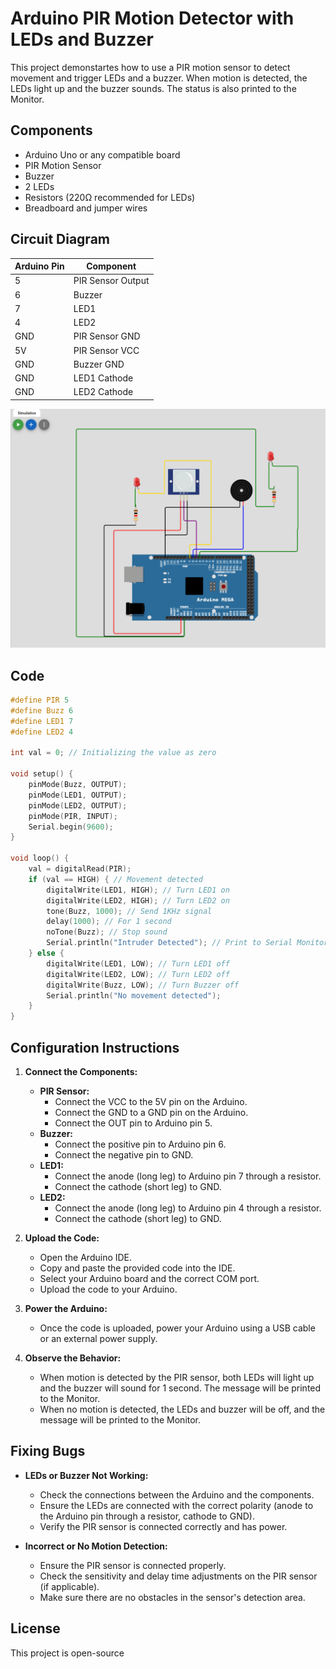 
# Arduino PIR Motion Detector with LEDs and Buzzer

This project demonstartes how to use a PIR motion sensor to detect movement and trigger LEDs and a buzzer. When motion is detected, the LEDs light up and the buzzer sounds. The status is also printed to the Monitor.

## Components

- Arduino Uno or any compatible board
- PIR Motion Sensor
- Buzzer
- 2 LEDs
- Resistors (220Ω recommended for LEDs)
- Breadboard and jumper wires

## Circuit Diagram

| Arduino Pin | Component         |
|-------------|-------------------|
| 5           | PIR Sensor Output |
| 6           | Buzzer            |
| 7           | LED1              |
| 4           | LED2              |
| GND         | PIR Sensor GND    |
| 5V          | PIR Sensor VCC    |
| GND         | Buzzer GND        |
| GND         | LED1 Cathode      |
| GND         | LED2 Cathode      |

![Schematics](https://github.com/swalehmwadime/IOT-Arduino-Sample-projects/blob/main/Projects/Project7/Passive%20Infrared.png)
## Code

```cpp
#define PIR 5
#define Buzz 6
#define LED1 7
#define LED2 4

int val = 0; // Initializing the value as zero

void setup() {
    pinMode(Buzz, OUTPUT);
    pinMode(LED1, OUTPUT);
    pinMode(LED2, OUTPUT);
    pinMode(PIR, INPUT);
    Serial.begin(9600);
}

void loop() {
    val = digitalRead(PIR);
    if (val == HIGH) { // Movement detected
        digitalWrite(LED1, HIGH); // Turn LED1 on
        digitalWrite(LED2, HIGH); // Turn LED2 on
        tone(Buzz, 1000); // Send 1KHz signal
        delay(1000); // For 1 second
        noTone(Buzz); // Stop sound
        Serial.println("Intruder Detected"); // Print to Serial Monitor
    } else {
        digitalWrite(LED1, LOW); // Turn LED1 off
        digitalWrite(LED2, LOW); // Turn LED2 off
        digitalWrite(Buzz, LOW); // Turn Buzzer off
        Serial.println("No movement detected");
    }
}
```

## Configuration Instructions

1. **Connect the Components:**
   - **PIR Sensor:**
     - Connect the VCC to the 5V pin on the Arduino.
     - Connect the GND to a GND pin on the Arduino.
     - Connect the OUT pin to Arduino pin 5.
   - **Buzzer:**
     - Connect the positive pin to Arduino pin 6.
     - Connect the negative pin to GND.
   - **LED1:**
     - Connect the anode (long leg) to Arduino pin 7 through a resistor.
     - Connect the cathode (short leg) to GND.
   - **LED2:**
     - Connect the anode (long leg) to Arduino pin 4 through a resistor.
     - Connect the cathode (short leg) to GND.

2. **Upload the Code:**
   - Open the Arduino IDE.
   - Copy and paste the provided code into the IDE.
   - Select your Arduino board and the correct COM port.
   - Upload the code to your Arduino.

3. **Power the Arduino:**
   - Once the code is uploaded, power your Arduino using a USB cable or an external power supply.

4. **Observe the Behavior:**
   - When motion is detected by the PIR sensor, both LEDs will light up and the buzzer will sound for 1 second. The message  will be printed to the Monitor.
   - When no motion is detected, the LEDs and buzzer will be off, and the message  will be printed to the  Monitor.

## Fixing Bugs

- **LEDs or Buzzer Not Working:**
  - Check the connections between the Arduino and the components.
  - Ensure the LEDs are connected with the correct polarity (anode to the Arduino pin through a resistor, cathode to GND).
  - Verify the PIR sensor is connected correctly and has power.

- **Incorrect or No Motion Detection:**
  - Ensure the PIR sensor is connected properly.
  - Check the sensitivity and delay time adjustments on the PIR sensor (if applicable).
  - Make sure there are no obstacles in the sensor's detection area.

## License

This project is open-source 


